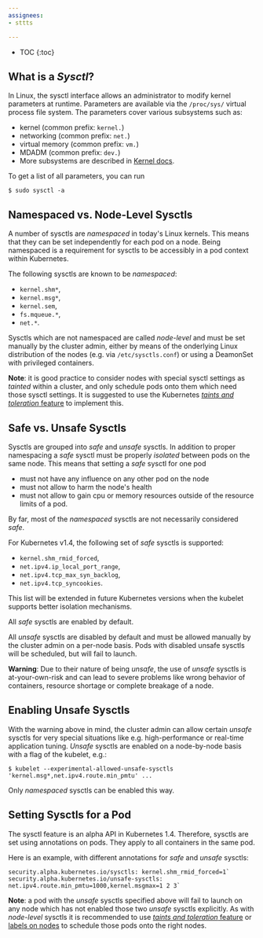 ```yaml
---
assignees:
- sttts

---
```


* TOC
{:toc}

## What is a _Sysctl_?

In Linux, the sysctl interface allows an administrator to modify kernel parameters at runtime. Parameters are available via the `/proc/sys/` virtual process file system. The parameters cover various subsystems such as:

- kernel (common prefix: `kernel.`)
- networking (common prefix: `net.`)
- virtual memory (common prefix: `vm.`)
- MDADM (common prefix: `dev.`)
- More subsystems are described in [Kernel docs](https://www.kernel.org/doc/Documentation/sysctl/README).

To get a list of all parameters, you can run

```
$ sudo sysctl -a
```

## Namespaced vs. Node-Level Sysctls

A number of sysctls are _namespaced_ in today's Linux kernels. This means that they can be set independently for each pod on a node. Being namespaced is a requirement for sysctls to be accessibly in a pod context within Kubernetes.

The following sysctls are known to be _namespaced_:

- `kernel.shm*`,
- `kernel.msg*`,
- `kernel.sem`,
- `fs.mqueue.*`,
- `net.*`.

Sysctls which are not namespaced are called _node-level_ and must be set manually by the cluster admin, either by means of the onderlying Linux distribution of the nodes (e.g. via `/etc/sysctls.conf`) or using a DeamonSet with privileged containers.

**Note**: it is good practice to consider nodes with special sysctl settings as _tainted_ within a cluster, and only schedule pods onto them which need those sysctl settings. It is suggested to use the Kubernetes [_taints and toleration_ feature](../user-guide/kubectl/kubectl_taint.md) to implement this.

## Safe vs. Unsafe Sysctls

Sysctls are grouped into _safe_  and _unsafe_ sysctls. In addition to proper namespacing a _safe_ sysctl must be properly _isolated_ between pods on the same node. This means that setting a _safe_ sysctl for one pod

- must not have any influence on any other pod on the node
- must not allow to harm the node's health
- must not allow to gain cpu or memory resources outside of the resource limits of a pod.

By far, most of the _namespaced_ sysctls are not necessarily considered _safe_.

For Kubernetes v1.4, the following set of _safe_ sysctls is supported:

- `kernel.shm_rmid_forced`,
- `net.ipv4.ip_local_port_range`,
- `net.ipv4.tcp_max_syn_backlog`,
- `net.ipv4.tcp_syncookies`.

This list will be extended in future Kubernetes versions when the kubelet supports better isolation mechanisms.

All _safe_ sysctls are enabled by default.

All _unsafe_ sysctls are disabled by default and must be allowed manually by the cluster admin on a per-node basis. Pods with disabled unsafe sysctls will be scheduled, but will fail to launch.

**Warning**: Due to their nature of being _unsafe_, the use of _unsafe_ sysctls is at-your-own-risk and can lead to severe problems like wrong behavior of containers, resource shortage or complete breakage of a node.

## Enabling Unsafe Sysctls

With the warning above in mind, the cluster admin can allow certain _unsafe_ sysctls for very special situations like e.g. high-performance or real-time application tuning. _Unsafe_ sysctls are enabled on a node-by-node basis with a flag of the kubelet, e.g.:

```shell
$ kubelet --experimental-allowed-unsafe-sysctls 'kernel.msg*,net.ipv4.route.min_pmtu' ...
```

Only _namespaced_ sysctls can be enabled this way.

## Setting Sysctls for a Pod

The sysctl feature is an alpha API in Kubernetes 1.4. Therefore, sysctls are set using annotations on pods. They apply to all containers in the same pod. 

Here is an example, with different annotations for _safe_ and _unsafe_ sysctls:

```
security.alpha.kubernetes.io/sysctls: kernel.shm_rmid_forced=1`
security.alpha.kubernetes.io/unsafe-sysctls: net.ipv4.route.min_pmtu=1000,kernel.msgmax=1 2 3`
```

**Note**: a pod with the _unsafe_ sysctls specified above will fail to launch on any node which has not enabled those two _unsafe_ sysctls explicitly. As with _node-level_ sysctls it is recommended to use [_taints and toleration_ feature](../user-guide/kubectl/kubectl_taint.md) or [labels on nodes](../user-guide/labels.md) to schedule those pods onto the right nodes.
